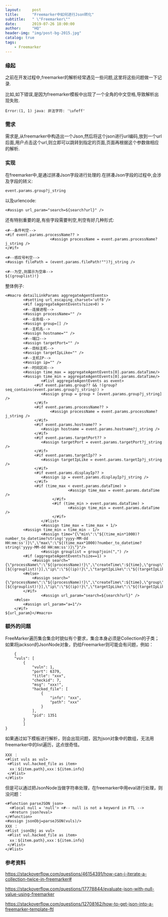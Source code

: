 ```yaml
---
layout:     post
title:      "Freemarker中如何进行Json转化"
subtitle:   " \"Freemarker\""
date:       2019-07-26 18:00:00
author:     "HQ"
header-img: "img/post-bg-2015.jpg"
catalog: true
tags:
    - Freemarker
---
```


### 缘起
之前在开发过程中,freemarker的解析经常遇见一些问题,这里将这些问题做一下记录.

比如,如下错误,是因为freemarker模板中出现了一个全角的中文空格,导致解析出现失败.
```
Error:(1, 1) java: 非法字符: '\ufeff'
```

### 需求
需求是,从freemarker中构造出一个Json,然后将这个json进行url编码,放到一个url后面,用户点击这个url,则立即可以跳转到指定的页面,页面再根据这个参数做相应的解析.

### 实现
在freemarker中,是通过拼凑Json字段进行处理的.在拼凑Json字段的过程中,会涉及字段的转义:
```
event.params.group?j_string
```
以及urlencode:
```
<#assign url_param="search=${search?url}" />
```

还有特别重要的是,有些字段需要判空,判空有好几种形式:
```
<#--条件判空-->
<#if event.params.processName?? >
       		     	<#assign processName = event.params.processName?j_string /> 
</#if> 

<#--感叹号判空-->
<#assign filePath = (event.params.filePath!"")?j_string />

<#--为空,则展示为空串-->
${(grouplist)!}
```


整体例子:
```
<#macro detailLinkParams aggregateAgentEvents>
        <#setting url_escaping_charset='utf8'/>
        <#if (aggregateAgentEvents?size>0) > 
		<#--连接进程-->
		<#assign processName="" />
		<#--业务组-->
		<#assign group=[] />
		<#--主机名-->
		<#assign hostname="" />
		<#--端口-->
		<#assign targetPort="" />
		<#--目标主机-->
		<#assign targetIpLike="" />
		<#--主机IP-->
		<#assign ip="" />
		<#--时间区间-->
		<#assign time_max = aggregateAgentEvents[0].params.dataTime/>
		<#assign time_min = aggregateAgentEvents[0].params.dataTime/>
                <#list aggregateAgentEvents as event> 
		     <#if event.params.group?? && !(group?seq_contains(event.params.group?j_string)) > 
		     	<#assign group = group + [event.params.group?j_string] />
		     </#if> 
		     <#if event.params.processName?? >
       		     	<#assign processName = event.params.processName?j_string /> 
		     </#if>         
		     <#if event.params.hostname?? >              
		     	<#assign hostname = event.params.hostname?j_string />  
		     </#if>
		     <#if event.params.targetPort?? >    
		     	<#assign targetPort = event.params.targetPort?j_string />
		     </#if>
		     <#if event.params.targetIp?? >    
		     	<#assign targetIpLike = event.params.targetIp?j_string />
		     </#if>
		     <#if event.params.displayIp?? >    
		     	<#assign ip = event.params.displayIp?j_string />
		     </#if>
		     <#if (time_max < event.params.dataTime) >
                            <#assign time_max = event.params.dataTime />
                     </#if>
                     <#if (time_min > event.params.dataTime) >
                            <#assign time_min = event.params.dataTime />
                     </#if>
                </#list>
                <#assign time_max = time_max + 1/>
		<#assign time_min = time_min - 1/>
                <#assign time="{\"min\":\"${(time_min*1000)?number_to_datetime?string('yyyy-MM-dd HH:mm:ss')}\",\"max\":\"${(time_max*1000)?number_to_datetime?string('yyyy-MM-dd HH:mm:ss')}\"}"/>
                <#assign grouplist = group?join(",") />
		<#if (aggregateAgentEvents?size==1) >
			<#assign search="{\"processName\":\"${(processName)!}\",\"createTime\":${time},\"group\":[${(grouplist)!}],\"ip\":\"${(ip)!}\",\"targetIpLike\":\"${(targetIpLike)!}\",\"targetPort\":${(targetPort)!},\"hostname\":\"${(hostname)!}\"}"/>
		<#else>
			<#assign search="{\"processName\":\"${(processName)!}\",\"createTime\":${time},\"group\":[${(grouplist)!}],\"ip\":\"${(ip)!}\",\"targetIpLike\":\"${(targetIpLike)!}\",\"targetPort\":${(targetPort)!},\"hostname\":\"${(hostname)!}\"}"/>
		</#if>
                <#assign url_param="search=${search?url}" />
	<#else>
		<#assign url_param="a=1"/>
	</#if>
${url_param}</#macro>
```

### 额外的问题

FreeMarker遍历集合集合时貌似有个要求，集合本身必须是Collection的子类；如果将jackson的JsonNode对象，扔给Freemarker则可能会有问题，例如：

```
	{
    "vuls": [
        {
            "vuln": 1,
            "port": 6379,
            "title": "xxx",
            "checkid": 7,
            "msg": "xxx!",
            "hacked_file": [
                {
                    "info": "xxx",
                    "path": "xxx"
                }
            ],
            "pid": 1351
        }
		]
}
```

如果通过如下模板进行解析，则会出现问题，因为json对象中的数组，无法用freemarker中的list遍历，这点很奇怪。

```
XXX ：
<#list vuls as vul>
 <#list vul.hacked_file as item>
  xx：${item.path},xxx：${item.info}
 </#list>
</#list>
```

但是可以通过把JsonNode当做字符串处理，在freemarker中用eval进行处理，则没问题：

```
<#function parseJSON json>
  <#local null = 'null'> <#-- null is not a keyword in FTL -->
  <#return json?eval>
</#function>
<#assign jsonObj=parseJSON(vuls)/>
XXX ：
<#list jsonObj as vul>
 <#list vul.hacked_file as item>
  xx：${item.path},xxx：${item.info}
 </#list>
</#list>
```

### 参考资料
https://stackoverflow.com/questions/46154391/how-can-i-iterate-a-collection-twice-in-freemarker#

https://stackoverflow.com/questions/17778844/evaluate-json-with-null-value-using-freemarker

https://stackoverflow.com/questions/12708162/how-to-get-json-into-a-freemarker-template-ftl